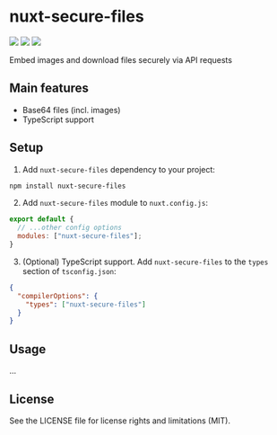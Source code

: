 # nuxt-secure-files

<a href="https://www.npmjs.com/package/nuxt-secure-files"><img src="https://img.shields.io/npm/v/nuxt-secure-files?style=flat-square"></a> <a href="https://www.npmjs.com/package/nuxt-secure-files"><img src="https://img.shields.io/npm/dt/nuxt-secure-files?style=flat-square"></a> <a href="#"><img src="https://img.shields.io/github/license/dogchef-be/nuxt-secure-files?style=flat-square"></a>

Embed images and download files securely via API requests

## Main features

- Base64 files (incl. images)
- TypeScript support

## Setup

1. Add `nuxt-secure-files` dependency to your project:

```bash
npm install nuxt-secure-files
```

2. Add `nuxt-secure-files` module to `nuxt.config.js`:

```js
export default {
  // ...other config options
  modules: ["nuxt-secure-files"];
}
```

3. (Optional) TypeScript support. Add `nuxt-secure-files` to the `types` section of `tsconfig.json`:

```json
{
  "compilerOptions": {
    "types": ["nuxt-secure-files"]
  }
}
```

## Usage

...

## License

See the LICENSE file for license rights and limitations (MIT).

